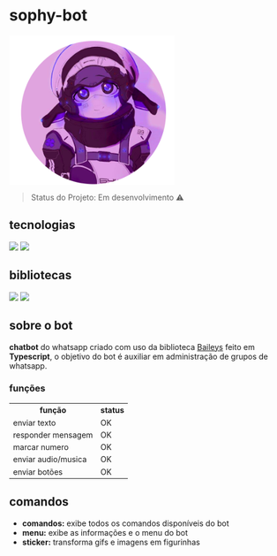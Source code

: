 ﻿# sophy-bot

<div style="display: flex; justfy-content: center; align-itens: center;">
<img style="width: 300px;" src="./image.png">
</div>

> Status do Projeto: Em desenvolvimento :warning:

## tecnologias
<div>
<img src="https://img.shields.io/badge/Node.js-43853D?style=for-the-badge&logo=node.js&logoColor=white">
<img src="https://img.shields.io/badge/TypeScript-007ACC?style=for-the-badge&logo=typescript&logoColor=white">


</div>

## bibliotecas
<div>
<img src="https://img.shields.io/static/v1?label=npm&message=baileys&color=orange">
<img src="https://img.shields.io/static/v1?label=npm&message=axios&color=orange">
</div>


## sobre o bot

<b>chatbot</b> do whatsapp criado com uso da biblioteca <a href="https://www.npmjs.com/package/@adiwajshing/baileys">Baileys</a> feito em <b>Typescript</b>,
o objetivo do bot é auxiliar em administração de grupos de whatsapp.
</p>

### funções 
<table>
<tr>
<th>
função
</th>
<th>
status
</th>
</tr>
<tr>
<td>
enviar texto
</td>
<td>
OK
</td>
</tr>
<tr>
<td>
responder mensagem
</td>
<td>
OK
</td>
</tr>
 <tr>
 <td>
marcar numero
</td>
<td>
OK
</td>
  </tr>
   <tr>
 <td>
enviar audio/musica
</td>
<td>
OK
</td>
  </tr>
    <tr>
 <td>
enviar botões
</td>
<td>
OK
</td>
  </tr>
</table>

## comandos
<ul>
  <li><b>comandos:</b> exibe todos os comandos disponíveis do bot </li>
  <li><b>menu:</b> exibe as informações e o menu do bot</li>
  <li><b>sticker:</b> transforma gifs e imagens em figurinhas</li>
</ul>
